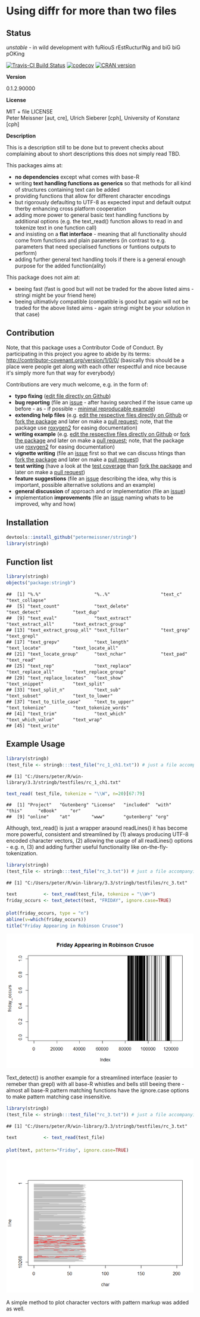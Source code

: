 
Using diffr for more than two files
===================================

Status
------

*unstable* - in wild development with fuRiouS rEstRucturINg and biG biG pOKing

[![Travis-CI Build Status](https://travis-ci.org/petermeissner/stringb.svg?branch=master)](https://travis-ci.org/petermeissner/stringb) [![codecov](https://codecov.io/gh/petermeissner/stringb/branch/master/graph/badge.svg)](https://codecov.io/gh/petermeissner/stringb/tree/master/R) [![CRAN version](http://www.r-pkg.org/badges/version/stringb)](https://cran.r-project.org/package=stringb)

**Version**

0.1.2.90000

**License**

MIT + file LICENSE <br>Peter Meissner \[aut, cre\], Ulrich Sieberer \[cph\], University of Konstanz \[cph\]

**Description**

This is a description still to be done but to prevent checks about complaining about to short descriptions this does not simply read TBD.

This packages aims at:

-   **no dependencies** except what comes with base-R
-   writing **text handling functions as generics** so that methods for all kind of structures containing text can be added
-   providing functions that allow for different character encodings
-   but rigorously defaulting to UTF-8 as expected input and default output therby enhancing cross platform cooperation
-   adding more power to general basic text handling functions by additional options (e.g. the text\_read() function allows to read in and tokenize text in one function call)
-   and insisting on a **flat interface** - meaning that all functionality should come from functions and plain parameters (in contrast to e.g. parameters that need specialised functions or funtions outputs to perform)
-   adding further general text handling tools if there is a general enough purpose for the added function(ality)

This package does not aim at:

-   beeing fast (fast is good but will not be traded for the above listed aims - stringi might be your friend here)
-   beeing ultimativly compatible (compatible is good but again will not be traded for the above listed aims - again stringi might be your solution in that case)

Contribution
------------

Note, that this package uses a Contributor Code of Conduct. By participating in this project you agree to abide by its terms: <http://contributor-covenant.org/version/1/0/0/> (basically this should be a place were people get along with each other respectful and nice because it's simply more fun that way for everybody)

Contributions are very much welcome, e.g. in the form of:

-   **typo fixing** ([edit file directly on Github](https://help.github.com/articles/editing-files-in-another-user-s-repository/))
-   **bug reporting** (file an [issue](https://guides.github.com/features/issues/) - after having searched if the issue came up before - as - if possible - [minimal reproducable example](http://stackoverflow.com/help/mcve))
-   **extending help files** (e.g. [edit the respective files directly on Github](https://help.github.com/articles/editing-files-in-another-user-s-repository/) or [fork the package](https://help.github.com/articles/fork-a-repo/) and later on make a [pull request](https://help.github.com/articles/using-pull-requests/); note, that the package use [roxygen2](http://r-pkgs.had.co.nz/man.html) for easing documentation)
-   **writing example** (e.g. [edit the respective files directly on Github](https://help.github.com/articles/editing-files-in-another-user-s-repository/) or [fork the package](https://help.github.com/articles/fork-a-repo/) and later on make a [pull request](https://help.github.com/articles/using-pull-requests/); note, that the package use [roxygen2](http://r-pkgs.had.co.nz/man.html) for easing documentation)
-   **vignette writing** (file an [issue](https://guides.github.com/features/issues/) first so that we can discuss htings than [fork the package](https://help.github.com/articles/fork-a-repo/) and later on make a [pull request](https://help.github.com/articles/using-pull-requests/))
-   **test writing** (have a look at the [test coverage](https://codecov.io/gh/petermeissner/stringb/tree/master/R) than [fork the package](https://help.github.com/articles/fork-a-repo/) and later on make a [pull request](https://help.github.com/articles/using-pull-requests/))
-   **feature suggestions** (file an [issue](https://guides.github.com/features/issues/) describing the idea, why this is important, possible alternative solutions and an example)
-   **general discussion** of approach and or implementation (file an [issue](https://guides.github.com/features/issues/))
-   implementation **improvements** (file an [issue](https://guides.github.com/features/issues/) naming whats to be improved, why and how)

Installation
------------

``` r
devtools::install_github("petermeissner/stringb")
library(stringb)
```

Function list
-------------

``` r
library(stringb)
objects("package:stringb")
```

    ##  [1] "%.%"                    "%..%"                   "text_c"                 "text_collapse"         
    ##  [5] "text_count"             "text_delete"            "text_detect"            "text_dup"              
    ##  [9] "text_eval"              "text_extract"           "text_extract_all"       "text_extract_group"    
    ## [13] "text_extract_group_all" "text_filter"            "text_grep"              "text_grepl"            
    ## [17] "text_grepv"             "text_length"            "text_locate"            "text_locate_all"       
    ## [21] "text_locate_group"      "text_nchar"             "text_pad"               "text_read"             
    ## [25] "text_rep"               "text_replace"           "text_replace_all"       "text_replace_group"    
    ## [29] "text_replace_locates"   "text_show"              "text_snippet"           "text_split"            
    ## [33] "text_split_n"           "text_sub"               "text_subset"            "text_to_lower"         
    ## [37] "text_to_title_case"     "text_to_upper"          "text_tokenize"          "text_tokenize_words"   
    ## [41] "text_trim"              "text_which"             "text_which_value"       "text_wrap"             
    ## [45] "text_write"

Example Usage
-------------

``` r
library(stringb)
(test_file <- stringb:::test_file("rc_1_ch1.txt")) # just a file accompanying the package to test things
```

    ## [1] "C:/Users/peter/R/win-library/3.3/stringb/testfiles/rc_1_ch1.txt"

``` r
text_read( test_file, tokenize = "\\W", n=20)[67:79]
```

    ##  [1] "Project"   "Gutenberg" "License"   "included"  "with"      "this"      "eBook"     "or"       
    ##  [9] "online"    "at"        "www"       "gutenberg" "org"

Although, text\_read() is just a wrapper araound readLines() it has become more powerful, consistent and streamlined by (1) always producing UTF-8 encoded character vectors, (2) allowing the usage of all readLines() options - e.g. n, (3) and adding further useful functionality like on-the-fly-tokenization.

``` r
library(stringb)
(test_file <- stringb:::test_file("rc_3.txt")) # just a file accompanying the package to test things
```

    ## [1] "C:/Users/peter/R/win-library/3.3/stringb/testfiles/rc_3.txt"

``` r
text          <- text_read(test_file, tokenize = "\\W+")
friday_occurs <- text_detect(text, "FRIDAY", ignore.case=TRUE)

plot(friday_occurs, type = "n")
abline(v=which(friday_occurs))
title("Friday Appearing in Robinson Crusoe")
```

![](README_files/figure-markdown_github/unnamed-chunk-9-1.png)

Text\_detect() is another example for a streamlined interface (easier to remeber than grepl) with all base-R whistles and bells still beeing there - almost all base-R pattern matching functions have the ignore.case options to make pattern matching case insensitive.

``` r
library(stringb)
(test_file <- stringb:::test_file("rc_3.txt")) # just a file accompanying the package to test things
```

    ## [1] "C:/Users/peter/R/win-library/3.3/stringb/testfiles/rc_3.txt"

``` r
text          <- text_read(test_file)

plot(text, pattern="Friday", ignore.case=TRUE)
```

![](README_files/figure-markdown_github/unnamed-chunk-10-1.png)

A simple method to plot character vectors with pattern markup was added as well.
